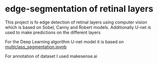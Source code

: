 # edge-segmentation of retinal layers

This project is fo edge detection of retinal layers using computer vision which is based on Sobel, Canny and Robert models.
Additionally U-net is used to make predictions on the different layers

For the Deep Learning algorithm U-net model it is based on
[multiclass_segmentation.ipynb](https://github.com/Beknaizer/OCT-Retinal-Layer-Segmenter/blob/6cceeb5501893421f8dbb46764aeba2971c70f1a/simple_unet.py)


For annotation of dataset I used makesense.ai

